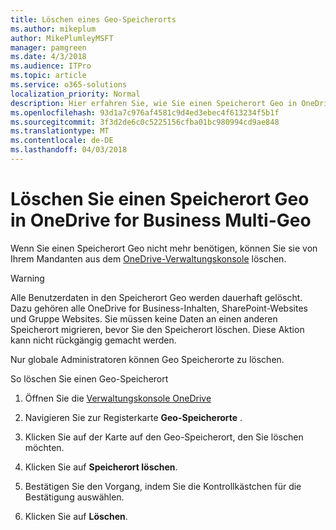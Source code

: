 ```yaml
---
title: Löschen eines Geo-Speicherorts
ms.author: mikeplum
author: MikePlumleyMSFT
manager: pamgreen
ms.date: 4/3/2018
ms.audience: ITPro
ms.topic: article
ms.service: o365-solutions
localization_priority: Normal
description: Hier erfahren Sie, wie Sie einen Speicherort Geo in OneDrive for Business Multi-Geo löschen.
ms.openlocfilehash: 93d1a7c976af4581c9d4ed3ebec4f613234f5b1f
ms.sourcegitcommit: 3f3d2de6c0c5225156cfba01bc980994cd9ae848
ms.translationtype: MT
ms.contentlocale: de-DE
ms.lasthandoff: 04/03/2018
---
```

# <a name="delete-a-geo-location-in-onedrive-for-business-multi-geo"></a>Löschen Sie einen Speicherort Geo in OneDrive for Business Multi-Geo

Wenn Sie einen Speicherort Geo nicht mehr benötigen, können Sie sie von Ihrem Mandanten aus dem [OneDrive-Verwaltungskonsole](https://admin.onedrive.com) löschen.

> [!WARNING]
> Alle Benutzerdaten in den Speicherort Geo werden dauerhaft gelöscht. Dazu gehören alle OneDrive for Business-Inhalten, SharePoint-Websites und Gruppe Websites. Sie müssen keine Daten an einen anderen Speicherort migrieren, bevor Sie den Speicherort löschen. Diese Aktion kann nicht rückgängig gemacht werden.

Nur globale Administratoren können Geo Speicherorte zu löschen.

So löschen Sie einen Geo-Speicherort

1. Öffnen Sie die [Verwaltungskonsole OneDrive](https://admin.onedrive.com)

2. Navigieren Sie zur Registerkarte **Geo-Speicherorte** .

3. Klicken Sie auf der Karte auf den Geo-Speicherort, den Sie löschen möchten.

4. Klicken Sie auf **Speicherort löschen**.

5. Bestätigen Sie den Vorgang, indem Sie die Kontrollkästchen für die Bestätigung auswählen.

6. Klicken Sie auf **Löschen**.



